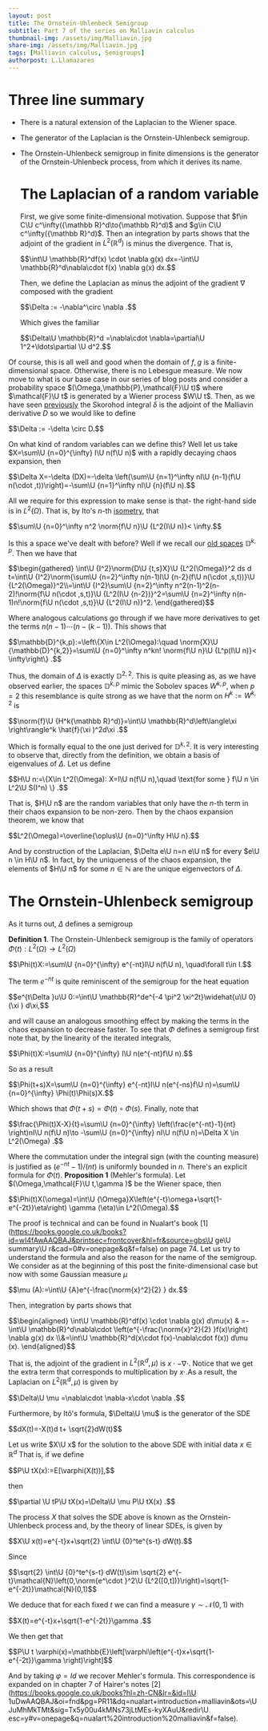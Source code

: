 ```yaml
---
layout: post
title: The Ornstein-Uhlenbeck Semigroup
subtitle: Part 7 of the series on Malliavin calculus
thumbnail-img: /assets/img/Malliavin.jpg
share-img: /assets/img/Malliavin.jpg
tags: [Malliavin calculus, Semigroups]
authorpost: L.Llamazares
---
```

#  Three line summary

-   There is a natural extension of the Laplacian to the Wiener space.

-   The generator of the Laplacian is the Ornstein-Uhlenbeck semigroup.

-   The Ornstein-Uhlenbeck semigroup in finite dimensions is the
    generator of the Ornstein-Uhlenbeck process, from which it derives
    its name.
    # The Laplacian of a random variable

    First, we give some finite-dimensional motivation. Suppose that
    $f\in C\U c^\infty({\mathbb R}^d\to{\mathbb R}^d)$ and
    $g\in C\U c^\infty({\mathbb R}^d)$. Then an integration by parts shows
    that the adjoint of the gradient in $L^2({\mathbb R}^d)$ is minus the
    divergence. That is,


    <div>
     $$\int\U \mathbb{R}^df(x) \cdot \nabla g(x) dx=-\int\U \mathbb{R}^d\nabla\cdot  f(x) \nabla g(x) dx.$$
    </div>


    Then, we define the Laplacian as minus the adjoint of the gradient
    $\nabla$ composed with the gradient


    <div>
     $$\Delta := -\nabla^\circ \nabla .$$
    </div>

      Which gives the familiar


    <div>
     $$\Delta\U \mathbb{R}^d =\nabla\cdot \nabla=\partial\U 1^2+\ldots\partial \U d^2.$$
    </div>


Of course, this is all well and good when the domain of $f,g$ is a
finite-dimensional space. Otherwise, there is no Lebesgue measure. We
now move to what is our base case in our series of blog posts and
consider a probability space $(\Omega,\mathbb{P},\mathcal{F}\U t)$ where
$\mathcal{F}\U t$ is generated by a Wiener process $W\U t$. Then, as we have
seen [previously](https://nowheredifferentiable.com/2022-07-02-Malliavin-Calculus-4/#:~:text=Malliavin%20derivative%20are-,adjoint,-in%20the%20following) the Skorohod integral $\delta$ is the adjoint of
the Malliavin derivative $D$ so we would like to define


<div>
 $$\Delta  := -\delta \circ D.$$
</div>

  On what kind of random variables can we
define this? Well let us take $X=\sum\U {n=0}^{\infty}  I\U n(f\U n)$ with a
rapidly decaying chaos expansion, then


<div>
 $$\Delta X=-\delta (DX)=-\delta \left(\sum\U {n=1}^\infty nI\U {n-1}(f\U n(\cdot ,t))\right)=-\sum\U {n=1}^\infty nI\U {n}(f\U n).$$
</div>


All we require for this expression to make sense is that- the right-hand
side is in $L^2(\Omega)$. That is, by Ito's $n$-th [isometry](https://nowheredifferentiable.com/2022-05-26-Malliavin-Calculus-1/#:~:text=As%20a%20result-,we,-also%20get%20by), that


<div>
 $$\sum\U {n=0}^\infty n^2 \norm{f\U n}\U {L^2(I\U n)}< \infty.$$
</div>

  Is this a space
we've dealt with before? Well if we recall our [old spaces](https://nowheredifferentiable.com/2022-07-02-Malliavin-Calculus-3/#:~:text=In%20the%20same%20fashion%20as%20before)
$\mathbb{D}^{k,p}$. Then we have that

<div>
 $$\begin{gathered}
        \int\U {I^2}\norm{D\U {t,s}X}\U {L^2(\Omega)}^2 ds d t=\int\U {I^2}\norm{\sum\U {n=2}^\infty n(n-1)I\U {n-2}(f\U n(\cdot ,s,t))}\U {L^2(\Omega)}^2\\=\int\U {I^2}\sum\U {n=2}^\infty n^2(n-1)^2(n-2)!\norm{f\U n(\cdot ,s,t)}\U {L^2(I\U {n-2})}^2=\sum\U {n=2}^\infty n(n-1)n!\norm{f\U n(\cdot ,s,t)}\U {L^2(I\U n)}^2.
    \end{gathered}$$
</div>

  Where analogous calculations go through if we have
more derivatives to get the terms $n(n-1)\cdots (n-(k-1))$. This shows
that


<div>
 $$\mathbb{D}^{k,p}:=\left\{X\in L^2(\Omega):\quad \norm{X}\U {\mathbb{D}^{k,2}}=\sum\U {n=0}^\infty n^kn! \norm{f\U n}\U {L^p(I\U n)}< \infty\right\} .$$
</div>


Thus, the domain of $\Delta$ is exactly $\mathbb{D}^{2,2}$. This is
quite pleasing as, as we have observed earlier, the spaces
$\mathbb{D}^{k,p}$ mimic the Sobolev spaces $W^{k,p}$, when $p=2$ this
resemblance is quite strong as we have that the norm on $H^k:=W^{k,2}$
is


<div>
 $$\norm{f}\U {H^k{\mathbb R}^d)}=\int\U \mathbb{R}^d\left\langle\xi \right\rangle^k \hat{f}(\xi )^2d\xi .$$
</div>


Which is formally equal to the one just derived for $\mathbb{D}^{k,2}.$
It is very interesting to observe that, directly from the definition, we
obtain a basis of eigenvalues of $\Delta$. Let us define


<div>
 $$H\U n:=\{X\in L^2(\Omega): X=I\U n(f\U n),\quad \text{for some } f\U n \in L^2\U S(I^n)  \} .$$
</div>


That is, $H\U n$ are the random variables that only have the $n$-th term
in their chaos expansion to be non-zero. Then by the chaos expansion
theorem, we know that


<div>
 $$L^2(\Omega)=\overline{\oplus\U {n=0}^\infty H\U n}.$$
</div>

  And by construction
of the Laplacian, $\Delta e\U n=n e\U n$ for every $e\U n \in H\U n$. In fact,
by the uniqueness of the chaos expansion, the elements of $H\U n$ for some
$n \in \mathbb{N}$ are the unique eigenvectors of $\Delta .$

# The Ornstein-Uhlenbeck semigroup

As it turns out, $\Delta$ defines a semigroup


**Definition 1**. The Ornstein-Uhlenbeck semigroup is the family of
operators $\Phi(t):L^2(\Omega)\to L^2(\Omega)$


<div>
 $$\Phi(t)X:=\sum\U {n=0}^{\infty}  e^{-nt}I\U n(f\U n),  \quad\forall t\in I.$$
</div>




The term $e^{-nt}$ is quite reminiscent of the semigroup for the heat
equation


<div>
 $$e^{t\Delta }u\U 0:=\int\U \mathbb{R}^de^{-4 \pi^2 \xi^2t}\widehat{u\U 0}(\xi ) d\xi,$$
</div>


and will cause an analogous smoothing effect by making the terms in the
chaos expansion to decrease faster. To see that $\Phi$ defines a
semigroup first note that, by the linearity of the iterated integrals,


<div>
 $$\Phi(t)X:=\sum\U {n=0}^{\infty}  I\U n(e^{-nt}f\U n).$$
</div>

  So as a result


<div>
 $$\Phi(t+s)X=\sum\U {n=0}^{\infty}  e^{-nt}I\U n(e^{-ns}f\U n)=\sum\U {n=0}^{\infty}  \Phi(t)\Phi(s)X.$$
</div>


Which shows that $\Phi(t+s)=\Phi(t)\circ \Phi(s)$. Finally, note that


<div>
 $$\frac{\Phi(t)X-X}{t}=\sum\U {n=0}^{\infty} \left(\frac{e^{-nt}-1}{nt} \right)nI\U n(f\U n)\to -\sum\U {n=0}^{\infty}  nI\U n(f\U n)=\Delta X \in L^2(\Omega)  .$$
</div>


Where the commutation under the integral sign (with the counting
measure) is justified as $(e^{-nt}-1)/(nt)$ is uniformly bounded in $n$.
There's an explicit formula for $\Phi(t)$.
**Proposition 1** (Mehler's formula). Let
$(\Omega,\mathcal{F}\U t,\gamma  )$ be the Wiener space, then


<div>
 $$\Phi(t)X(\omega)=\int\U {\Omega}X\left(e^{-t}\omega+\sqrt{1-e^{-2t}}\eta\right) \gamma  (\eta)\in L^2(\Omega).$$
</div>




The proof is technical and can be found in Nualart's book
[1](https://books.google.co.uk/books?id=wI4fAwAAQBAJ&printsec=frontcover&hl=fr&source=gbs\U ge\U summary\U r&cad=0#v=onepage&q&f=false) on page 74. Let us try to understand the
formula and also the reason for the name of the semigroup. We consider
as at the beginning of this post the finite-dimensional case but now
with some Gaussian measure $\mu$


<div>
 $$\mu (A):=\int\U {A}e^{-\frac{\norm{x}^2}{2} } dx.$$
</div>

  Then, integration by
parts shows that

<div>
 $$\begin{aligned}
        \int\U \mathbb{R}^df(x) \cdot \nabla g(x) d\mu(x) & =-\int\U \mathbb{R}^d\nabla\cdot  \left(e^{-\frac{\norm{x}^2}{2} }f(x)\right) \nabla g(x) dx \\&=\int\U \mathbb{R}^d(x\cdot f(x)-\nabla\cdot f(x)) d\mu (x).
    \end{aligned}$$
</div>

  That is, the adjoint of the gradient in
$L^2({\mathbb R}^d,\mu )$ is $x\cdot -\nabla\cdot$. Notice that we get
the extra term that corresponds to multiplication by $x\cdot$.As a
result, the Laplacian on $L^2({\mathbb R}^d, \mu )$ is given by


<div>
 $$\Delta\U \mu =\nabla\cdot \nabla-x\cdot \nabla .$$
</div>

  Furthermore, by Itô's
formula, $\Delta\U \mu$ is the generator of the SDE


<div>
 $$dX(t)=-X(t)d t+ \sqrt{2}dW(t)$$
</div>

  Let us write $X\U x$ for the solution to
the above SDE with initial data $x \in {\mathbb R}^d$ That is, if we
define

<div>
 $$P\U tX(x):=E[\varphi(X(t))],$$
</div>

  then


<div>
 $$\partial \U tP\U tX(x)=\Delta\U \mu P\U tX(x) .$$
</div>

  The process $X$ that solves
the SDE above is known as the Ornstein-Uhlenbeck process and, by the
theory of linear SDEs, is given by


<div>
 $$X\U x(t)=e^{-t}x+\sqrt{2} \int\U {0}^te^{s-t} dW(t).$$
</div>

  Since


<div>
 $$\sqrt{2} \int\U {0}^te^{s-t} dW(t)\sim \sqrt{2} e^{-t}\mathcal{N}\left(0,\norm{e^\cdot }^2\U {L^2([0,t])}\right)=\sqrt{1-e^{-2t}}\mathcal{N}(0,1)$$
</div>


We deduce that for each fixed $t$ we can find a measure
$\gamma   \sim \mathcal{N}(0,1)$ with


<div>
 $$X(t)=e^{-t}x+\sqrt{1-e^{-2t}}\gamma .$$
</div>

  We then get that


<div>
 $$P\U t \varphi(x)=\mathbb{E}\left[\varphi\left(e^{-t}x+\sqrt{1-e^{-2t}}\gamma  \right)\right]$$
</div>


And by taking $\varphi=Id$ we recover Mehler's formula. This
correspondence is expanded on in chapter $7$ of Hairer's notes
[2](https://books.google.co.uk/books?hl=zh-CN&lr=&id=l\U 1uDwAAQBAJ&oi=fnd&pg=PR11&dq=nualart+introduction+malliavin&ots=\U JuMhMkTMt&sig=Tx5y00u4kMNs73jLtMEs-kyXAuU&redir\U esc=y#v=onepage&q=nualart\%20introduction\%20malliavin&f=false).
